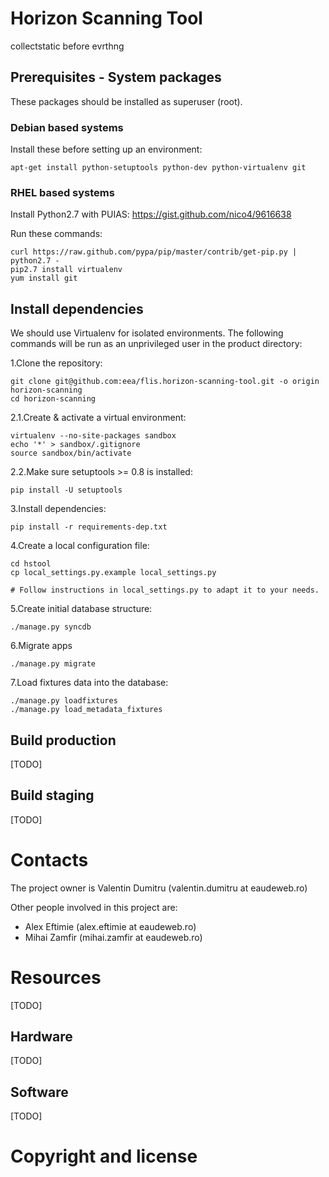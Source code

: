 Horizon Scanning Tool
=====================

collectstatic before evrthng


Prerequisites - System packages
-------------------------------

These packages should be installed as superuser (root).

### Debian based systems ###

Install these before setting up an environment:

    apt-get install python-setuptools python-dev python-virtualenv git


### RHEL based systems ###
Install Python2.7 with PUIAS: https://gist.github.com/nico4/9616638

Run these commands:

    curl https://raw.github.com/pypa/pip/master/contrib/get-pip.py | python2.7 -
    pip2.7 install virtualenv
    yum install git


Install dependencies
--------------------

We should use Virtualenv for isolated environments. The following commands will
be run as an unprivileged user in the product directory:

1.Clone the repository:


    git clone git@github.com:eea/flis.horizon-scanning-tool.git -o origin horizon-scanning
    cd horizon-scanning

2.1.Create & activate a virtual environment:


    virtualenv --no-site-packages sandbox
    echo '*' > sandbox/.gitignore
    source sandbox/bin/activate

2.2.Make sure setuptools >= 0.8 is installed:

    pip install -U setuptools

3.Install dependencies:


    pip install -r requirements-dep.txt

4.Create a local configuration file:


    cd hstool
    cp local_settings.py.example local_settings.py

    # Follow instructions in local_settings.py to adapt it to your needs.

5.Create initial database structure:


    ./manage.py syncdb

6.Migrate apps


    ./manage.py migrate

7.Load fixtures data into the database:


    ./manage.py loadfixtures
    ./manage.py load_metadata_fixtures

Build production
----------------

[TODO]

Build staging
-------------

[TODO]


Contacts
========


The project owner is Valentin Dumitru (valentin.dumitru at eaudeweb.ro)

Other people involved in this project are:

* Alex Eftimie (alex.eftimie at eaudeweb.ro)
* Mihai Zamfir (mihai.zamfir at eaudeweb.ro)


Resources
=========

[TODO]


Hardware
--------

[TODO]


Software
--------

[TODO]


Copyright and license
=====================
